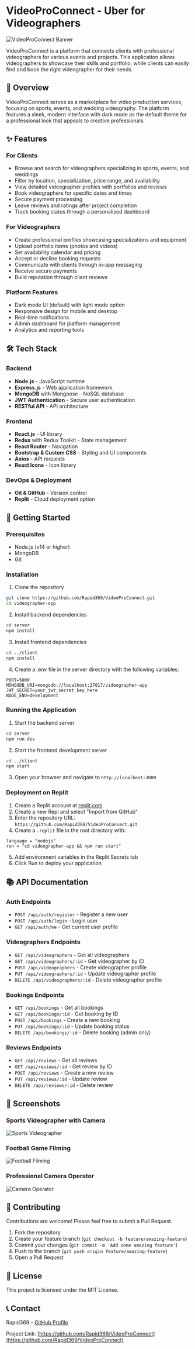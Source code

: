 # VideoProConnect - Uber for Videographers

![VideoProConnect Banner](https://images.unsplash.com/photo-1603123853880-a92fafb7809f?ixlib=rb-1.2.1&auto=format&fit=crop&w=1200&q=80)

VideoProConnect is a platform that connects clients with professional videographers for various events and projects. This application allows videographers to showcase their skills and portfolio, while clients can easily find and book the right videographer for their needs.

## 🎥 Overview

VideoProConnect serves as a marketplace for video production services, focusing on sports, events, and wedding videography. The platform features a sleek, modern interface with dark mode as the default theme for a professional look that appeals to creative professionals.

## ✨ Features

### For Clients
- Browse and search for videographers specializing in sports, events, and weddings
- Filter by location, specialization, price range, and availability
- View detailed videographer profiles with portfolios and reviews
- Book videographers for specific dates and times
- Secure payment processing
- Leave reviews and ratings after project completion
- Track booking status through a personalized dashboard

### For Videographers
- Create professional profiles showcasing specializations and equipment
- Upload portfolio items (photos and videos)
- Set availability calendar and pricing
- Accept or decline booking requests
- Communicate with clients through in-app messaging
- Receive secure payments
- Build reputation through client reviews

### Platform Features
- Dark mode UI (default) with light mode option
- Responsive design for mobile and desktop
- Real-time notifications
- Admin dashboard for platform management
- Analytics and reporting tools

## 🛠️ Tech Stack

### Backend
- **Node.js** - JavaScript runtime
- **Express.js** - Web application framework
- **MongoDB** with Mongoose - NoSQL database
- **JWT Authentication** - Secure user authentication
- **RESTful API** - API architecture

### Frontend
- **React.js** - UI library
- **Redux** with Redux Toolkit - State management
- **React Router** - Navigation
- **Bootstrap & Custom CSS** - Styling and UI components
- **Axios** - API requests
- **React Icons** - Icon library

### DevOps & Deployment
- **Git & GitHub** - Version control
- **Replit** - Cloud deployment option

## 🚀 Getting Started

### Prerequisites
- Node.js (v14 or higher)
- MongoDB
- Git

### Installation

1. Clone the repository
```bash
git clone https://github.com/Rapid369/VideoProConnect.git
cd videographer-app
```

2. Install backend dependencies
```bash
cd server
npm install
```

3. Install frontend dependencies
```bash
cd ../client
npm install
```

4. Create a .env file in the server directory with the following variables:
```
PORT=5000
MONGODB_URI=mongodb://localhost:27017/videographer-app
JWT_SECRET=your_jwt_secret_key_here
NODE_ENV=development
```

### Running the Application

1. Start the backend server
```bash
cd server
npm run dev
```

2. Start the frontend development server
```bash
cd ../client
npm start
```

3. Open your browser and navigate to `http://localhost:3000`

### Deployment on Replit

1. Create a Replit account at [replit.com](https://replit.com)
2. Create a new Repl and select "Import from GitHub"
3. Enter the repository URL: `https://github.com/Rapid369/VideoProConnect.git`
4. Create a `.replit` file in the root directory with:
```
language = "nodejs"
run = "cd videographer-app && npm run start"
```
5. Add environment variables in the Replit Secrets tab
6. Click Run to deploy your application

## 📚 API Documentation

### Auth Endpoints
- `POST /api/auth/register` - Register a new user
- `POST /api/auth/login` - Login user
- `GET /api/auth/me` - Get current user profile

### Videographers Endpoints
- `GET /api/videographers` - Get all videographers
- `GET /api/videographers/:id` - Get videographer by ID
- `POST /api/videographers` - Create videographer profile
- `PUT /api/videographers/:id` - Update videographer profile
- `DELETE /api/videographers/:id` - Delete videographer profile

### Bookings Endpoints
- `GET /api/bookings` - Get all bookings
- `GET /api/bookings/:id` - Get booking by ID
- `POST /api/bookings` - Create a new booking
- `PUT /api/bookings/:id` - Update booking status
- `DELETE /api/bookings/:id` - Delete booking (admin only)

### Reviews Endpoints
- `GET /api/reviews` - Get all reviews
- `GET /api/reviews/:id` - Get review by ID
- `POST /api/reviews` - Create a new review
- `PUT /api/reviews/:id` - Update review
- `DELETE /api/reviews/:id` - Delete review

## 📱 Screenshots

### Sports Videographer with Camera
![Sports Videographer](https://images.unsplash.com/photo-1617914309185-9e63b3badfca?ixlib=rb-1.2.1&auto=format&fit=crop&w=600&q=80)

### Football Game Filming
![Football Filming](https://images.unsplash.com/photo-1461896836934-ffe607ba8211?ixlib=rb-1.2.1&auto=format&fit=crop&w=600&q=80)

### Professional Camera Operator
![Camera Operator](https://images.unsplash.com/photo-1589585686591-d3fb7d48dadf?ixlib=rb-1.2.1&auto=format&fit=crop&w=600&q=80)

## 🤝 Contributing

Contributions are welcome! Please feel free to submit a Pull Request.

1. Fork the repository
2. Create your feature branch (`git checkout -b feature/amazing-feature`)
3. Commit your changes (`git commit -m 'Add some amazing feature'`)
4. Push to the branch (`git push origin feature/amazing-feature`)
5. Open a Pull Request

## 📝 License

This project is licensed under the MIT License.

## 📞 Contact

Rapid369 - [GitHub Profile](https://github.com/Rapid369)

Project Link: [https://github.com/Rapid369/VideoProConnect](https://github.com/Rapid369/VideoProConnect)
